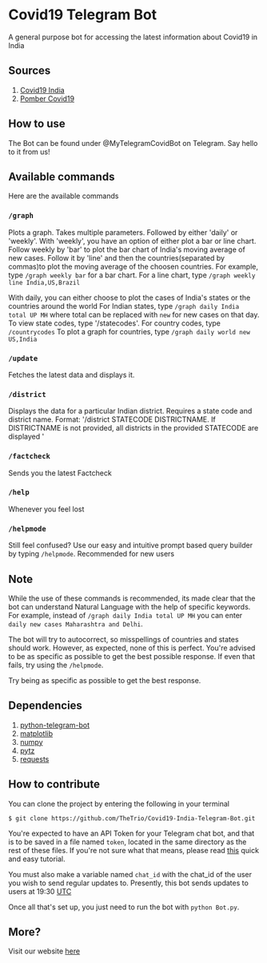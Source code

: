 # Covid19 Telegram Bot
 A general purpose bot for accessing the latest information about Covid19 in India
 
 ## Sources
 
1. [Covid19 India](https://github.com/covid19india/api)
2. [Pomber Covid19](https://github.com/pomber/covid19)
 
 ## How to use
 
 The Bot can be found under @MyTelegramCovidBot on Telegram. Say hello to it from us!

## Available commands 

Here are the available commands

### `/graph` 

Plots a graph. Takes multiple parameters. Followed by either 'daily' or 'weekly'. With 'weekly', you have an option of either plot a bar or line chart. Follow weekly by 'bar' to plot the bar chart of India's moving average of new cases. 
Follow it by 'line' and then the countries(separated by commas)to plot the moving average of the choosen countries. For example, type `/graph weekly bar` for a bar chart. For a line chart, type `/graph weekly line India,US,Brazil`

With daily, you can either choose to plot the cases of India's states or the countries around the world For Indian states, type `/graph daily India total UP MH` where total can be replaced with `new` for new cases on that day. To view state codes, type '/statecodes'. For country codes, type `/countrycodes` To plot a graph for countries, type `/graph daily world new US,India`

### `/update` 

Fetches the latest data and displays it.

### `/district`

Displays the data for a particular Indian district. Requires a state code and district name. Format: '/district STATECODE DISTRICTNAME. If DISTRICTNAME is not provided, all districts in the provided STATECODE are displayed '

### `/factcheck` 

Sends you the latest Factcheck

### `/help` 

Whenever you feel lost

### `/helpmode`

Still feel confused? Use our easy and intuitive prompt based query builder by typing `/helpmode`. Recommended for new users

## Note

While the use of these commands is recommended, its made clear that the bot can understand Natural Language with the help of specific keywords. For example, instead of `/graph daily India total UP MH` you can enter `daily new cases Maharashtra and Delhi`. 

The bot will try to autocorrect, so misspellings of countries and states should work. However, as expected, none of this is perfect. You're advised to be as specific as possible to get the best possible response. If even that fails, try using the `/helpmode`.

Try being as specific as possible to get the best response.

## Dependencies

1. [python-telegram-bot](https://python-telegram-bot.org/)
2. [matplotlib](https://matplotlib.org/)
3. [numpy](https://numpy.org/)
4. [pytz](https://pypi.org/project/pytz/)
5. [requests](https://requests.readthedocs.io/en/master/)

 ## How to contribute
 
 You can clone the project by entering the following in your terminal
 
 ```
 $ git clone https://github.com/TheTrio/Covid19-India-Telegram-Bot.git
 ```

You're expected to have an API Token for your Telegram chat bot, and that is to be saved in a file named `token`, located in the same directory as the rest of these files. If you're not sure what that means, please read [this](https://www.siteguarding.com/en/how-to-get-telegram-bot-api-token) quick and easy tutorial.

You must also make a variable named `chat_id` with the chat_id of the user you wish to send regular updates to. Presently, this bot sends updates to users at 19:30 [UTC](time.is/utc)

Once all that's set up, you just need to run the bot with `python Bot.py`. 

## More?

Visit our website [here](https://thetrio.github.io/Covid19-India-Telegram-Bot/)
